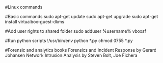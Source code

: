 #Linux commands

#Basic commands
sudo apt-get update
sudo apt-get upgrade
sudo apt-get install virtualbox-guest-dkms 

#Add user rights to shared folder
sudo adduser %username% vboxsf

#Run python scripts
!/usr/bin/env python *.py
chmod 0755 *.py

#Forensic and analytics books
Forensics and Incident Response by Gerard Johansen
Network Intrusion Analysis by Steven Bolt, Joe Fichera
